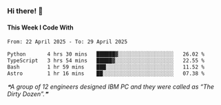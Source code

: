 ### Hi there! 👋

#### This Week I Code With
<!--START_SECTION:waka-->

```txt
From: 22 April 2025 - To: 29 April 2025

Python       4 hrs 30 mins   ██████▓░░░░░░░░░░░░░░░░░░   26.02 %
TypeScript   3 hrs 54 mins   █████▓░░░░░░░░░░░░░░░░░░░   22.55 %
Bash         1 hr 59 mins    ███░░░░░░░░░░░░░░░░░░░░░░   11.52 %
Astro        1 hr 16 mins    ██░░░░░░░░░░░░░░░░░░░░░░░   07.38 %
```

<!--END_SECTION:waka-->

<!--STARTS_HERE_QUOTE_README-->
<i>❝A group of 12 engineers designed IBM PC and they were called as “The Dirty Dozen”.❞</i>
<!--ENDS_HERE_QUOTE_README-->

